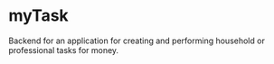 # myTask

Backend for an application for creating and performing household or professional tasks for money.
